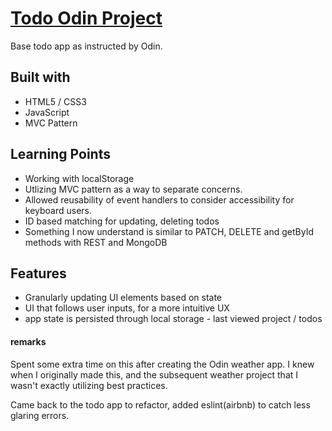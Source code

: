 # [Todo Odin Project](https://0xcire.github.io/odin-todo/)

Base todo app as instructed by Odin.

## Built with

- HTML5 / CSS3
- JavaScript
- MVC Pattern

## Learning Points

- Working with localStorage
- Utlizing MVC pattern as a way to separate concerns.
- Allowed reusability of event handlers to consider accessibility for keyboard users.
- ID based matching for updating, deleting todos
- Something I now understand is similar to PATCH, DELETE and get<X>ById methods with REST and MongoDB

## Features

- Granularly updating UI elements based on state
- UI that follows user inputs, for a more intuitive UX
- app state is persisted through local storage - last viewed project / todos

#### remarks

Spent some extra time on this after creating the Odin weather app. I knew when I originally made this, and the subsequent weather project that I wasn't exactly utilizing best practices.

Came back to the todo app to refactor, added eslint(airbnb) to catch less glaring errors.
